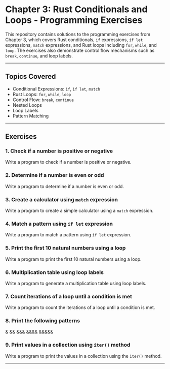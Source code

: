 # Chapter 3: Rust Conditionals and Loops - Programming Exercises

This repository contains solutions to the programming exercises from Chapter 3, which covers Rust conditionals, `if` expressions, `if let` expressions, `match` expressions, and Rust loops including `for`, `while`, and `loop`. The exercises also demonstrate control flow mechanisms such as `break`, `continue`, and loop labels.

---

## Topics Covered

- Conditional Expressions: `if`, `if let`, `match`
- Rust Loops: `for`, `while`, `loop`
- Control Flow: `break`, `continue`
- Nested Loops
- Loop Labels
- Pattern Matching

---

## Exercises

### 1. Check if a number is positive or negative

Write a program to check if a number is positive or negative.

### 2. Determine if a number is even or odd

Write a program to determine if a number is even or odd.

### 3. Create a calculator using `match` expression

Write a program to create a simple calculator using a `match` expression.

### 4. Match a pattern using `if let` expression

Write a program to match a pattern using `if let` expression.

### 5. Print the first 10 natural numbers using a loop

Write a program to print the first 10 natural numbers using a loop.

### 6. Multiplication table using loop labels

Write a program to generate a multiplication table using loop labels.

### 7. Count iterations of a loop until a condition is met

Write a program to count the iterations of a loop until a condition is met.

### 8. Print the following patterns

&
&&
&&&
&&&&
&&&&&
### 9. Print values in a collection using `iter()` method

Write a program to print the values in a collection using the `iter()` method.

---
